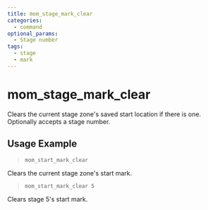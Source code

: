 ```yaml
---
title: mom_stage_mark_clear
categories:
  - command
optional_params:
  - Stage number
tags:
  - stage
  - mark
---
```


# mom_stage_mark_clear

Clears the current stage zone's saved start location if there is one.
Optionally accepts a stage number.

## Usage Example

> `mom_start_mark_clear`

Clears the current stage zone's start mark.

> `mom_start_mark_clear 5`

Clears stage 5's start mark.
